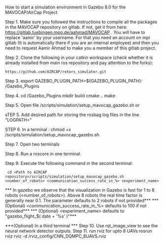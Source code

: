 How to start a simulation environment in Gazebo 8.0 for the MAVOCAP/AirCap Project

Step 1. Make sure you followed the instructions to compile all the packages in the MAVOCAP repository on gitlab. If not, get it from here: https://gitlab.tuebingen.mpg.de/aahmad/MAVOCAP . You will have to replace 'aamir' by your username. For that you need an account on mpi gitlab (It is automatically there if you are an internal employee) and then you need to request Aamir Ahmad to make you a member of this gitlab project.

Step 2. Clone the following in your catkin workspace (check whether it is already installed from main ros repository and pay attention to the forks):

	https://github.com/AIRCAP/rotors_simulator.git

Step 3. export GAZEBO_PLUGIN_PATH=${GAZEBO_PLUGIN_PATH}: <Path to rotors_simulator>/Gazebo_Plugins

Step 4. cd <Path to rotors_simulator>/Gazebo_Plugins
	mkdir build
	cmake ..
	make

Step 5. Open file <Path to AIRCAP repository>/scripts/simulation/setup_mavocap_gazebo.sh or 

sTEP 5. Add desired path for storing the rosbag log files in the line "LOGPATH="

STEP 6. In a terminal :  chmod +x <Path to AIRCAP repository>/scripts/simulation/setup_mavocap_gazebo.sh

Step 7. Open two terminals

Step 8. Run a roscore in one terminal.

Step 9. Execute the following command in the second terminal:

     cd <Path to AIRCAP repository>/scripts/simulation/setup_mavocap_gazebo.sh <number_of_robots> <communication_success_rate_in_%> <experiment_name> 

*** In gazebo we observe that the visualization in Gazebo is fast for 1 to 8 robots (<number_of_robots>). Above 8 robots the real time factor is generally near 0.1. The parameter defaults to 2 robots if not provided***
*** (Optional) <communication_success_rate_in_%> defaults to 100 if not provided***
*** (Optional) <experiment_name> defaults to  "gazebo_flight_$( date + '%s' )"***

***(Optional) In a third terminal ***
 Step 10. Use rqt_image_view to see the neural network detector outputs.
 Step 11. run rviz for upto 8 UAVs  rosrun rviz rviz -d <Path to MAVOCAP repository>/rviz_config/CNN_DQMPC_8UAVS.rviz
